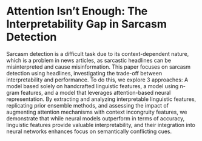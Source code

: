 # Attention Isn’t Enough: The Interpretability Gap in Sarcasm Detection
Sarcasm detection is a difficult task due to its context-dependent nature, which is a problem in news articles, as sarcastic headlines can be misinterpreted and cause misinformation. This paper focuses on sarcasm detection using headlines, investigating the trade-off between interpretability and performance. To do this, we explore 3 approaches: A model based solely on handcrafted linguistic features, a model using n-gram features, and a model that leverages attention-based neural representation. By extracting and analyzing interpretable linguistic features, replicating prior ensemble methods, and assessing the impact of augmenting attention mechanisms with context incongruity features, we demonstrate that while neural models outperform in terms of accuracy, linguistic features provide valuable interpretability, and their integration into neural networks enhances focus on semantically conflicting cues. 

